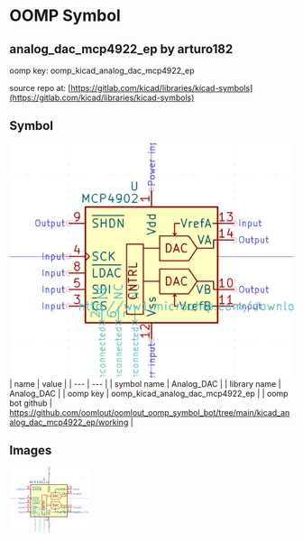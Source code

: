 # OOMP Symbol  
## analog_dac_mcp4922_ep  by arturo182  
  
oomp key: oomp_kicad_analog_dac_mcp4922_ep  
  
source repo at: [https://gitlab.com/kicad/libraries/kicad-symbols](https://gitlab.com/kicad/libraries/kicad-symbols)  
## Symbol  
  
[![working.png](working_600.png)](working.png)  
| name | value | 
| --- | --- | 
| symbol name | Analog_DAC | 
| library name | Analog_DAC | 
| oomp key | oomp_kicad_analog_dac_mcp4922_ep | 
| oomp bot github | https://github.com/oomlout/oomlout_oomp_symbol_bot/tree/main/kicad_analog_dac_mcp4922_ep/working | 
## Images  
  
[![working.png](working_140.png)](working.png)  
